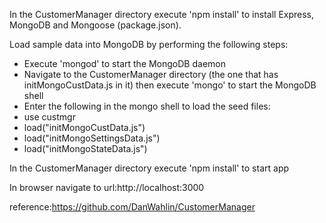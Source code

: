 In the CustomerManager directory execute 'npm install' to install Express, MongoDB and Mongoose (package.json).

Load sample data into MongoDB by performing the following steps:
* Execute 'mongod' to start the MongoDB daemon
* Navigate to the CustomerManager directory (the one that has initMongoCustData.js in it) then execute 'mongo' to start the MongoDB shell
* Enter the following in the mongo shell to load the seed files:
 * use custmgr
 * load("initMongoCustData.js")
 * load("initMongoSettingsData.js")
 * load("initMongoStateData.js")

 In the CustomerManager directory execute 'npm install' to start app

 In browser navigate to url:http://localhost:3000
 
 reference:https://github.com/DanWahlin/CustomerManager
